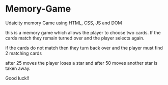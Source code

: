 # Memory-Game
Udaicity memory Game
using HTML, CSS, JS and DOM

this is a memory game which allows the player to choose two cards.  If the cards match they remain turned over and the player selects again.

if the cards do not match then they turn back over and the player must find 2 matching cards

after 25 moves the player loses a star and after 50 moves another star is taken away.

Good luck!!
